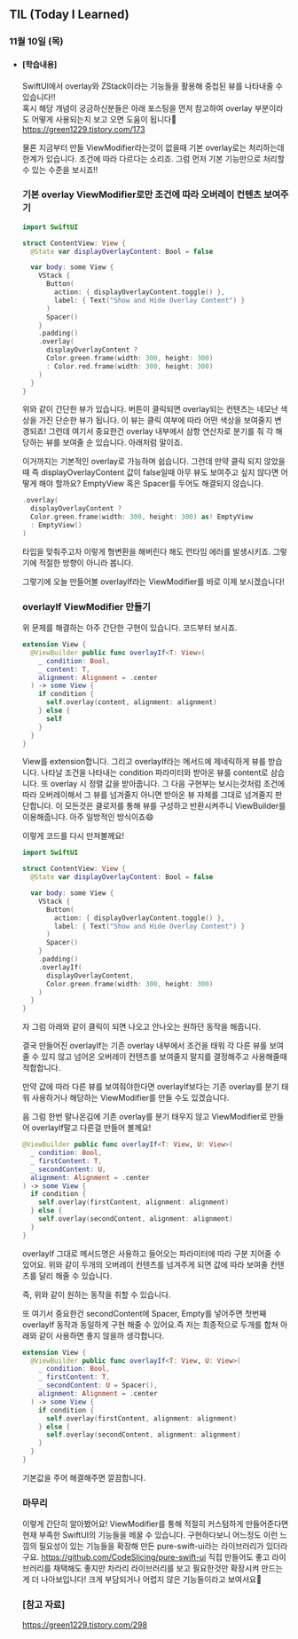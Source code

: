 ## TIL (Today I Learned)

### 11월 10일 (목)

- #### [학습내용]

    SwiftUI에서 overlay와 ZStack이라는 기능들을 활용해 중첩된 뷰를 나타내줄 수 있습니다!!     
    혹시 해당 개념이 궁금하신분들은 아래 포스팅을 먼저 참고하여 overlay 부분이라도 어떻게 사용되는지 보고 오면 도움이 됩니다🙌
    https://green1229.tistory.com/173

    물론 지금부터 만들 ViewModifier라는것이 없을때 기본 overlay로는 처리하는데 한계가 있습니다.
    조건에 따라 다르다는 소리죠.
    그럼 먼저 기본 기능만으로 처리할 수 있는 수준을 보시죠!!   

    ### 기본 overlay ViewModifier로만 조건에 따라 오버레이 컨텐츠 보여주기
    ```swift
    import SwiftUI

    struct ContentView: View {
      @State var displayOverlayContent: Bool = false

      var body: some View {
        VStack {
          Button(
            action: { displayOverlayContent.toggle() },
            label: { Text("Show and Hide Overlay Content") }
          )
          Spacer()
        }
        .padding()
        .overlay(
          displayOverlayContent ?
          Color.green.frame(width: 300, height: 300)
          : Color.red.frame(width: 300, height: 300)
        )
      }
    }
    ```
    위와 같이 간단한 뷰가 있습니다.
    버튼이 클릭되면 overlay되는 컨텐츠는 네모난 색상을 가진 단순한 뷰가 됩니다.
    이 뷰는 클릭 여부에 따라 어떤 색상을 보여줄지 변경되죠!
    그런데 여기서 중요한건 overlay 내부에서 삼항 연산자로 분기를 줘 각 해당하는 뷰를 보여줄 순 있습니다.
    아래처럼 말이죠.

    이거까지는 기본적인 overlay로 가능하며 쉽습니다.
    그런데 만약 클릭 되지 않았을때 즉 displayOverlayContent 값이 false일때 아무 뷰도 보여주고 싶지 않다면 어떻게 해야 할까요?
    EmptyView 혹은 Spacer를 두어도 해결되지 않습니다.
    ```swift
    .overlay(
      displayOverlayContent ?
      Color.green.frame(width: 300, height: 300) as! EmptyView
      : EmptyView()
    )
    ```
    타입을 맞춰주고자 이렇게 형변환을 해버린다 해도 런타임 에러를 발생시키죠.
    그렇기에 적절한 방향이 아니라 봅니다.

    그렇기에 오늘 만들어볼 overlayIf라는 ViewModifier를 바로 이제 보시겠습니다!

    ### overlayIf ViewModifier 만들기

    위 문제를 해결하는 아주 간단한 구현이 있습니다.
    코드부터 보시죠.
    ```swift
    extension View {
      @ViewBuilder public func overlayIf<T: View>(
        _ condition: Bool,
        _ content: T, 
        alignment: Alignment = .center
      ) -> some View {
        if condition {
          self.overlay(content, alignment: alignment)
        } else {
          self
        }
      }
    }
    ```
    View를 extension합니다.
    그리고 overlayIf라는 메서드에 제네릭하게 뷰를 받습니다.
    나타날 조건을 나타내는 condition 파라미터와 받아온 뷰를 content로 삼습니다.
    또 overlay 시 정렬 값을 받아줍니다.
    그 다음 구현부는 보시는것처럼 조건에 따라 오버레이해서 그 뷰를 넘겨줄지 아니면 받아온 뷰 자체를 그대로 넘겨줄지 판단합니다.
    이 모든것은 클로저를 통해 뷰를 구성하고 반환시켜주니 ViewBuilder를 이용해줍니다.
    아주 일방적인 방식이죠😄

    이렇게 코드를 다시 만져볼께요!
    ```swift
    import SwiftUI

    struct ContentView: View {
      @State var displayOverlayContent: Bool = false

      var body: some View {
        VStack {
          Button(
            action: { displayOverlayContent.toggle() },
            label: { Text("Show and Hide Overlay Content") }
          )
          Spacer()
        }
        .padding()
        .overlayIf(
          displayOverlayContent,
          Color.green.frame(width: 300, height: 300)
        )
      }
    }
    ```
    자 그럼 아래와 같이 클릭이 되면 나오고 안나오는 원하던 동작을 해줍니다.

    결국 만들어진 overlayIf는 기존 overlay 내부에서 조건을 태워 각 다른 뷰를 보여줄 수 있지 않고 넘어온 오버레이 컨텐츠를 보여줄지 말지를 결정해주고 사용해줄때 적합합니다.

    만약 값에 따라 다른 뷰를 보여줘야한다면 overlayIf보다는 기존 overlay를 분기 태워 사용하거나 해당하는 ViewModifier를 만들 수도 있겠습니다.

    음 그럼 한번 말나온김에 기존 overlay를 분기 태우지 않고 ViewModifier로 만들어 overlayIf말고 다른걸 만들어 볼께요!
    ```swift
    @ViewBuilder public func overlayIf<T: View, U: View>(
      _ condition: Bool,
      _ firstContent: T,
      _ secondContent: U,
      alignment: Alignment = .center
    ) -> some View {
      if condition {
        self.overlay(firstContent, alignment: alignment)
      } else {
        self.overlay(secondContent, alignment: alignment)
      }
    }
    ```
    overlayIf 그대로 메서드명은 사용하고 들어오는 파라미터에 따라 구분 지어줄 수 있어요.
    위와 같이 두개의 오버레이 컨텐츠를 넘겨주게 되면 값에 따라 보여줄 컨텐츠를 달리 해줄 수 있습니다.

    즉, 위와 같이 원하는 동작을 취할 수 있습니다.

    또 여기서 중요한건 secondContent에 Spacer, Empty를 넣어주면 첫번째 overlayIf 동작과 동일하게 구현 해줄 수 있어요.즉 저는 최종적으로 두개를 합쳐 아래와 같이 사용하면 좋지 않을까 생각합니다.
    ```swift
    extension View {
      @ViewBuilder public func overlayIf<T: View, U: View>(
        _ condition: Bool,
        _ firstContent: T,
        _ secondContent: U = Spacer(),
        alignment: Alignment = .center
      ) -> some View {
        if condition {
          self.overlay(firstContent, alignment: alignment)
        } else {
          self.overlay(secondContent, alignment: alignment)
        }
      }
    }
    ```
    기본값을 주어 해결해주면 깔끔합니다.

    ### 마무리

    이렇게 간단히 알아봤어요!
    ViewModifier를 통해 적절히 커스텀하게 만들어준다면 현재 부족한 SwiftUI의 기능들을 메꿀 수 있습니다.
    구현하다보니 어느정도 이런 느낌의 필요성이 있는 기능들을 확장해 만든 pure-swift-ui라는 라이브러리가 있더라구요.
    https://github.com/CodeSlicing/pure-swift-ui
    직접 만들어도 좋고 라이브러리를 채택해도 좋지만 차라리 라이브러리를 보고 필요한것만 확장시켜 만드는게 더 나아보입니다!
    크게 부담되거나 어렵지 않은 기능들이라고 보여서요🚀
    
    ### [참고 자료]
    https://green1229.tistory.com/298

